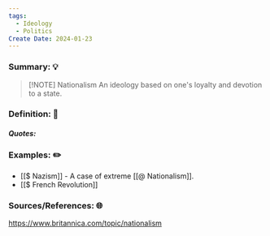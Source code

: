 ```yaml
---
tags:
  - Ideology
  - Politics
Create Date: 2024-01-23
---
```

### Summary: 💡
> [!NOTE] Nationalism
> An ideology based on one's loyalty and devotion to a state.
### Definition: 📖
##### Quotes:

### Examples: ✏️
- [[$ Nazism]] - A case of extreme [[@ Nationalism]].
- [[$ French Revolution]]

### Sources/References: 🌐
https://www.britannica.com/topic/nationalism
